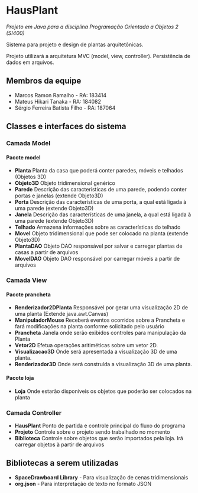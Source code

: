 # HausPlant
*Projeto em Java para a disciplina Programação Orientada a Objetos 2 (SI400)*

Sistema para projeto e design de plantas arquitetônicas.

Projeto utilizará a arquitetura MVC (model, view, controller). Persistência de dados em arquivos.

## Membros da equipe
* Marcos Ramon Ramalho - RA: 183414
* Mateus Hikari Tanaka - RA: 184082
* Sérgio Ferreira Batista Filho - RA: 187064

## Classes e interfaces do sistema
### Camada Model
#### Pacote model
* **Planta**
  Planta da casa que poderá conter paredes, móveis e telhados (Objetos 3D)
* **Objeto3D**
  Objeto tridimensional genérico
* **Parede**
  Descrição das características de uma parede, podendo conter portas e janelas (extende Objeto3D)
* **Porta**
  Descrição das características de uma porta, a qual está ligada à uma parede (extende Objeto3D)
* **Janela**
  Descrição das características de uma janela, a qual está ligada à uma parede (extende Objeto3D)
* **Telhado**
  Armazena informações sobre as características do telhado
* **Movel**
  Objeto tridimensional que pode ser colocado na planta (extende Objeto3D)
* **PlantaDAO**
  Objeto DAO responsável por salvar e carregar plantas de casas a partir de arquivos
* **MovelDAO**
  Objeto DAO responsável por carregar móveis a partir de arquivos

### Camada View
#### Pacote prancheta
* **Renderizador2DPlanta**
  Responsável por gerar uma visualização 2D de uma planta (Extende java.awt.Canvas)
* **ManipuladorMouse**
  Receberá eventos ocorridos sobre a Prancheta e fará modificações na planta conforme solicitado pelo usuário
* **Prancheta**
  Janela onde serão exibidos controles para manipulação da Planta
* **Vetor2D**
  Efetua operações aritiméticas sobre um vetor 2D.
* **Visualizacao3D**
  Onde será apresentada a visualização 3D de uma planta.
* **Renderizador3D**
  Onde será construída a visualização 3D de uma planta.
#### Pacote loja
* **Loja**
  Onde estarão disponíveis os objetos que poderão ser colocados na planta

### Camada Controller
* **HausPlant**
  Ponto de partida e controle principal do fluxo do programa
* **Projeto**
  Controle sobre o projeto sendo trabalhado no momento
* **Biblioteca**
  Controle sobre objetos que serão importados pela loja. Irá carregar objetos à partir de arquivos

## Bibliotecas a serem utilizadas
* **SpaceDrawboard Library** - Para visualização de cenas tridimensionais
* **org.json** - Para interpretação de texto no formato JSON



